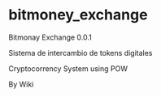 # bitmoney_exchange
Bitmonay Exchange 0.0.1

Sistema de intercambio de tokens digitales

Cryptocorrency System using POW



By Wiki

